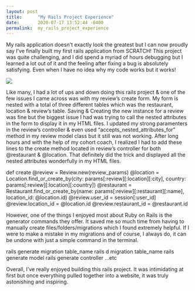 ```yaml
---
layout: post
title:      "My Rails Project Experience"
date:       2020-07-17 13:52:44 -0400
permalink:  my_rails_project_experience
---
```



My rails application doesn't exactly look the greatest but I can now proudly say I’ve finally built my first rails application from SCRATCH! This project was quite challenging, and I did spend a myriad of hours debugging but I learned a lot out of it and the feeling after fixing a bug is absolutely satisfying. Even when I have no idea why my code works but it works!

![](https://i.imgur.com/oXpKqZU.jpeghttp://)

Like many, I had a lot of ups and down doing this rails project & one of the few issues I came across was with my review’s create form. My form is nested with a total of three different tables which was the restaurant, location & review’s table. Saving & Creating the new instance for a review was fine but the biggest issue I had was trying to call the nested attributes in the form to display it in my HTML files. I updated my strong paramenters in the review’s controller & even used “accepts_nested_attributes_for” method in my review model class but it still was not working. After long hours and with the help of my cohort coach, I realized I had to add these lines to the create method located in review’s controller for both @restaurant & @location. That definitely did the trick and displayed all the nested attributes wonderfully in my HTML files. 


def create 
        @review = Review.new(review_params)
        @location = Location.find_or_create_by(city: params[:review][:location][:city], country: params[:review][:location][:country])
        @restaurant = Restaurant.find_or_create_by(name: params[:review][:restaurant][:name], location_id: @location.id)
        @review.user_id = session[:user_id]
        @review.location_id = @location.id
        @review.restaurant_id = @restaurant.id
				

However, one of the things I enjoyed most about Ruby on Rails is the generator commands they offer. It saved me so much time from having to manually create files/folders/migrations which I found extremely helpful. If I were to make a mistake in my migrations and of course, I always do, it can be undone with just a simple command in the terminal. 

rails generate migration table_name 
rails d migration table_name
rails generate model 
rails generate controller ...etc 

Overall, I’ve really enjoyed building this rails project. It was intimidating at first but once everything pulled together into a website, it was truly astonishing and inspiring.


